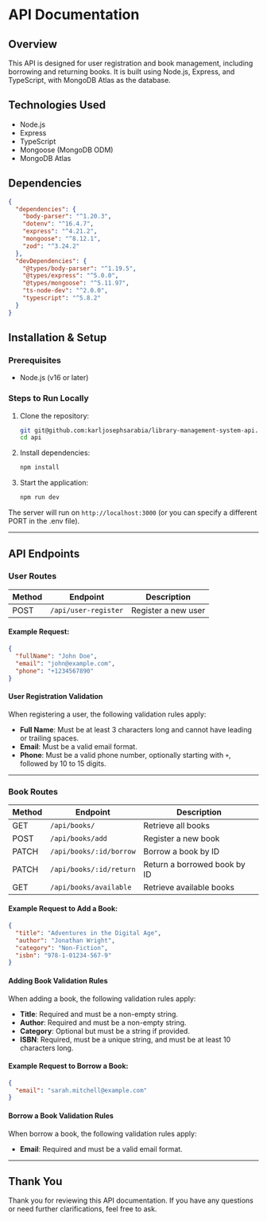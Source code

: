 # API Documentation

## Overview

This API is designed for user registration and book management, including borrowing and returning books. It is built using Node.js, Express, and TypeScript, with MongoDB Atlas as the database.

## Technologies Used

- Node.js
- Express
- TypeScript
- Mongoose (MongoDB ODM)
- MongoDB Atlas

## Dependencies

```json
{
  "dependencies": {
    "body-parser": "^1.20.3",
    "dotenv": "^16.4.7",
    "express": "^4.21.2",
    "mongoose": "^8.12.1",
    "zod": "^3.24.2"
  },
  "devDependencies": {
    "@types/body-parser": "^1.19.5",
    "@types/express": "^5.0.0",
    "@types/mongoose": "^5.11.97",
    "ts-node-dev": "^2.0.0",
    "typescript": "^5.8.2"
  }
}
```

## Installation & Setup

### Prerequisites

- Node.js (v16 or later)

### Steps to Run Locally

1. Clone the repository:

   ```sh
   git git@github.com:karljosephsarabia/library-management-system-api.git
   cd api
   ```

2. Install dependencies:

   ```sh
   npm install
   ```

3. Start the application:

   ```sh
   npm run dev
   ```

The server will run on `http://localhost:3000` (or you can specify a different PORT in the .env file).

---

## API Endpoints

### User Routes

| Method | Endpoint      | Description         |
| ------ | ------------- | ------------------- |
| POST   | `/api/user-register` | Register a new user |

#### Example Request:

```json
{
  "fullName": "John Doe",
  "email": "john@example.com",
  "phone": "+1234567890"
}
```

#### User Registration Validation

When registering a user, the following validation rules apply:

- **Full Name**: Must be at least 3 characters long and cannot have leading or trailing spaces.
- **Email**: Must be a valid email format.
- **Phone**: Must be a valid phone number, optionally starting with `+`, followed by 10 to 15 digits.

---

### Book Routes

| Method | Endpoint                | Description                  |
| ------ | ----------------------- | ---------------------------- |
| GET    | `/api/books/`           | Retrieve all books           |
| POST   | `/api/books/add`        | Register a new book          |
| PATCH  | `/api/books/:id/borrow` | Borrow a book by ID          |
| PATCH  | `/api/books/:id/return` | Return a borrowed book by ID |
| GET    | `/api/books/available`  | Retrieve available books     |

#### Example Request to Add a Book:

```json
{
  "title": "Adventures in the Digital Age",
  "author": "Jonathan Wright",
  "category": "Non-Fiction",
  "isbn": "978-1-01234-567-9"
}
```
#### Adding Book Validation Rules

When adding a book, the following validation rules apply:

- **Title**: Required and must be a non-empty string.
- **Author**: Required and must be a non-empty string.
- **Category**: Optional but must be a string if provided.
- **ISBN**: Required, must be a unique string, and must be at least 10 characters long.


#### Example Request to Borrow a Book:

```json
{
  "email": "sarah.mitchell@example.com"
}
```

#### Borrow a Book Validation Rules

When borrow a book, the following validation rules apply:

- **Email**: Required and must be a valid email format.


---

## Thank You

Thank you for reviewing this API documentation. If you have any questions or need further clarifications, feel free to ask.







